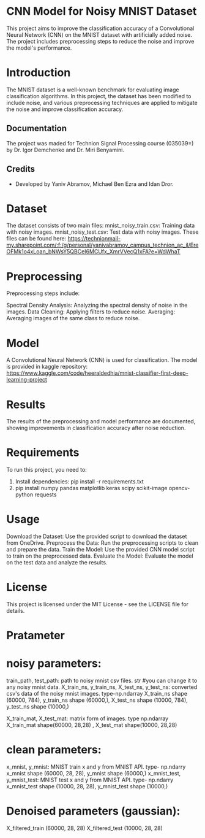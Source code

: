 # CNN Model for Noisy MNIST Dataset
This project aims to improve the classification accuracy of a Convolutional Neural Network (CNN) on the MNIST dataset with artificially added noise. The project includes preprocessing steps to reduce the noise and improve the model's performance.

# Introduction
The MNIST dataset is a well-known benchmark for evaluating image classification algorithms. In this project, the dataset has been modified to include noise, and various preprocessing techniques are applied to mitigate the noise and improve classification accuracy.

## Documentation
The project was maded for Technion Signal Processing course (035039=) by Dr. Igor Demchenko and Dr. Miri Benyamini.

## Credits
- Developed by Yaniv Abramov, Michael Ben Ezra and Idan Dror.

# Dataset
The dataset consists of two main files:
mnist_noisy_train.csv: Training data with noisy images.
mnist_noisy_test.csv: Test data with noisy images.
These files can be found here:
https://technionmail-my.sharepoint.com/:f:/g/personal/yanivabramov_campus_technion_ac_il/EreOFMk1o4xLoan_bNWsY5QBCeI6MCUfx_XmrVVecQ1xFA?e=WdWhaT 

# Preprocessing
Preprocessing steps include:

Spectral Density Analysis: Analyzing the spectral density of noise in the images.
Data Cleaning: Applying filters to reduce noise.
Averaging: Averaging images of the same class to reduce noise.
# Model
A Convolutional Neural Network (CNN) is used for classification. The model is provided in kaggle repository: https://www.kaggle.com/code/heeraldedhia/mnist-classifier-first-deep-learning-project

# Results
The results of the preprocessing and model performance are documented, showing improvements in classification accuracy after noise reduction.

# Requirements
To run this project, you need to:
1. Install dependencies: pip install -r requirements.txt
2. pip install numpy pandas matplotlib keras scipy scikit-image opencv-python requests

# Usage
Download the Dataset: Use the provided script to download the dataset from OneDrive.
Preprocess the Data: Run the preprocessing scripts to clean and prepare the data.
Train the Model: Use the provided CNN model script to train on the preprocessed data.
Evaluate the Model: Evaluate the model on the test data and analyze the results.

# License
This project is licensed under the MIT License - see the LICENSE file for details.



# Pratameter

# noisy parameters:
train_path, test_path: path to noisy mnist csv files. str   #you can change it to any noisy mnist data.
X_train_ns, y_train_ns, X_test_ns, y_test_ns: converted csv's data of the noisy mnist images. type-np.ndarray
X_train_ns shape (60000, 784), y_train_ns shape (60000,), X_test_ns shape (10000, 784), y_test_ns shape (10000,)

X_train_mat, X_test_mat: matrix form of images. type np.ndarray
X_train_mat shape(60000, 28,28) , X_test_mat shape(10000, 28,28)


# clean parameters:
x_mnist, y_mnist: MNIST train x and y from MNIST API. type- np.ndarry
x_mnist shape (60000, 28, 28), y_mnist shape (60000,)
x_mnist_test, y_mnist_test: MNIST test x and y from MNIST API. type- np.ndarry
x_mnist_test shape (10000, 28, 28), y_mnist_test shape (10000,)


# Denoised parameters (gaussian):

X_filtered_train   (60000, 28, 28)
X_filtered_test  (10000, 28, 28)
